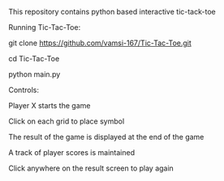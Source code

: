 This repository contains python based interactive tic-tack-toe

Running Tic-Tac-Toe:

git clone https://github.com/vamsi-167/Tic-Tac-Toe.git

cd Tic-Tac-Toe

python main.py


Controls:

Player X starts the game

Click on each grid to place symbol

The result of the game is displayed at the end of the game

A track of player scores is maintained

Click anywhere on the result screen to play again

